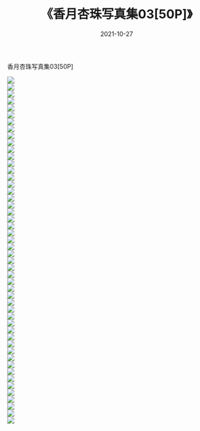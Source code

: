 ﻿---
layout: post
title:  《香月杏珠写真集03[50P]》
date:   2021-10-27
img: http://pic.660000.xyz/1:/性感/2021/香月杏珠写真集03[50P]/000.jpg
categories: [美女, 清纯, 唯美]
---

香月杏珠写真集03[50P]

  ![](http://pic.660000.xyz/1:/性感/2021/香月杏珠写真集03[50P]/001.jpg) <br> ![](http://pic.660000.xyz/1:/性感/2021/香月杏珠写真集03[50P]/002.jpg) <br> ![](http://pic.660000.xyz/1:/性感/2021/香月杏珠写真集03[50P]/003.jpg) <br> ![](http://pic.660000.xyz/1:/性感/2021/香月杏珠写真集03[50P]/004.jpg) <br> ![](http://pic.660000.xyz/1:/性感/2021/香月杏珠写真集03[50P]/005.jpg) <br> ![](http://pic.660000.xyz/1:/性感/2021/香月杏珠写真集03[50P]/006.jpg) <br> ![](http://pic.660000.xyz/1:/性感/2021/香月杏珠写真集03[50P]/007.jpg) <br> ![](http://pic.660000.xyz/1:/性感/2021/香月杏珠写真集03[50P]/008.jpg) <br> ![](http://pic.660000.xyz/1:/性感/2021/香月杏珠写真集03[50P]/009.jpg) <br> ![](http://pic.660000.xyz/1:/性感/2021/香月杏珠写真集03[50P]/010.jpg) <br> ![](http://pic.660000.xyz/1:/性感/2021/香月杏珠写真集03[50P]/011.jpg) <br> ![](http://pic.660000.xyz/1:/性感/2021/香月杏珠写真集03[50P]/012.jpg) <br> ![](http://pic.660000.xyz/1:/性感/2021/香月杏珠写真集03[50P]/013.jpg) <br> ![](http://pic.660000.xyz/1:/性感/2021/香月杏珠写真集03[50P]/014.jpg) <br> ![](http://pic.660000.xyz/1:/性感/2021/香月杏珠写真集03[50P]/015.jpg) <br> ![](http://pic.660000.xyz/1:/性感/2021/香月杏珠写真集03[50P]/016.jpg) <br> ![](http://pic.660000.xyz/1:/性感/2021/香月杏珠写真集03[50P]/017.jpg) <br> ![](http://pic.660000.xyz/1:/性感/2021/香月杏珠写真集03[50P]/018.jpg) <br> ![](http://pic.660000.xyz/1:/性感/2021/香月杏珠写真集03[50P]/019.jpg) <br> ![](http://pic.660000.xyz/1:/性感/2021/香月杏珠写真集03[50P]/020.jpg) <br> ![](http://pic.660000.xyz/1:/性感/2021/香月杏珠写真集03[50P]/021.jpg) <br> ![](http://pic.660000.xyz/1:/性感/2021/香月杏珠写真集03[50P]/022.jpg) <br> ![](http://pic.660000.xyz/1:/性感/2021/香月杏珠写真集03[50P]/023.jpg) <br> ![](http://pic.660000.xyz/1:/性感/2021/香月杏珠写真集03[50P]/024.jpg) <br> ![](http://pic.660000.xyz/1:/性感/2021/香月杏珠写真集03[50P]/025.jpg) <br> ![](http://pic.660000.xyz/1:/性感/2021/香月杏珠写真集03[50P]/026.jpg) <br> ![](http://pic.660000.xyz/1:/性感/2021/香月杏珠写真集03[50P]/027.jpg) <br> ![](http://pic.660000.xyz/1:/性感/2021/香月杏珠写真集03[50P]/028.jpg) <br> ![](http://pic.660000.xyz/1:/性感/2021/香月杏珠写真集03[50P]/029.jpg) <br> ![](http://pic.660000.xyz/1:/性感/2021/香月杏珠写真集03[50P]/030.jpg) <br> ![](http://pic.660000.xyz/1:/性感/2021/香月杏珠写真集03[50P]/031.jpg) <br> ![](http://pic.660000.xyz/1:/性感/2021/香月杏珠写真集03[50P]/032.jpg) <br> ![](http://pic.660000.xyz/1:/性感/2021/香月杏珠写真集03[50P]/033.jpg) <br> ![](http://pic.660000.xyz/1:/性感/2021/香月杏珠写真集03[50P]/034.jpg) <br> ![](http://pic.660000.xyz/1:/性感/2021/香月杏珠写真集03[50P]/035.jpg) <br> ![](http://pic.660000.xyz/1:/性感/2021/香月杏珠写真集03[50P]/036.jpg) <br> ![](http://pic.660000.xyz/1:/性感/2021/香月杏珠写真集03[50P]/037.jpg) <br> ![](http://pic.660000.xyz/1:/性感/2021/香月杏珠写真集03[50P]/038.jpg) <br> ![](http://pic.660000.xyz/1:/性感/2021/香月杏珠写真集03[50P]/039.jpg) <br> ![](http://pic.660000.xyz/1:/性感/2021/香月杏珠写真集03[50P]/040.jpg) <br> ![](http://pic.660000.xyz/1:/性感/2021/香月杏珠写真集03[50P]/041.jpg) <br> ![](http://pic.660000.xyz/1:/性感/2021/香月杏珠写真集03[50P]/042.jpg) <br> ![](http://pic.660000.xyz/1:/性感/2021/香月杏珠写真集03[50P]/043.jpg) <br> ![](http://pic.660000.xyz/1:/性感/2021/香月杏珠写真集03[50P]/044.jpg) <br> ![](http://pic.660000.xyz/1:/性感/2021/香月杏珠写真集03[50P]/045.jpg) <br> ![](http://pic.660000.xyz/1:/性感/2021/香月杏珠写真集03[50P]/046.jpg) <br> ![](http://pic.660000.xyz/1:/性感/2021/香月杏珠写真集03[50P]/047.jpg) <br> ![](http://pic.660000.xyz/1:/性感/2021/香月杏珠写真集03[50P]/048.jpg) <br> ![](http://pic.660000.xyz/1:/性感/2021/香月杏珠写真集03[50P]/049.jpg) <br> ![](http://pic.660000.xyz/1:/性感/2021/香月杏珠写真集03[50P]/050.jpg) <br>
